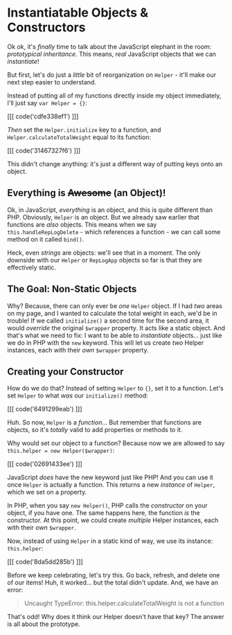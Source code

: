 # Instantiatable Objects & Constructors

Ok ok, it's *finally* time to talk about the JavaScript elephant in the room:
*prototypical inheritance*. This means, *real* JavaScript objects that we can
*instantiate*!

But first, let's do just a *little* bit of reorganization on `Helper` - it'll make
our next step easier to understand.

Instead of putting all of my functions directly inside my object immediately, I'll
just say `var Helper = {}`:

[[[ code('cdfe338ef1') ]]]

*Then* set the `Helper.initialize` key to a function, and `Helper.calculateTotalWeight`
equal to its function:

[[[ code('31467327f6') ]]]

This didn't change anything: it's just a different way of putting keys onto an object.

## Everything is ~~Awesome~~ (an Object)!

Ok, in JavaScript, *everything* is an object, and this is quite different than PHP.
Obviously, `Helper` is an object. But we already saw earlier that functions are
*also* objects. This means when we say `this.handleRepLogDelete` - which references
a function - we can call some method on it called `bind()`.

Heck, even *strings* are objects: we'll see that in a moment. The only downside with
our `Helper` or `RepLogApp` objects so far is that they are effectively static.

## The Goal: Non-Static Objects

Why? Because, there can only ever be *one* `Helper` object. If I had *two* areas
on my page, and I wanted to calculate the total weight in each, we'd be in trouble!
If we called `initialize()` a second time for the second area, it would *override*
the original `$wrapper` property. It acts like a static object. And that's what we
need to fix: I want to be able to *instantiate* objects... just like we do in PHP
with the `new` keyword. This will let us create *two* Helper instances, each with
their *own* `$wrapper` property.

## Creating your Constructor

How do we do that? Instead of setting `Helper` to `{}`, set it to a function. Let's
set `Helper` to what *was* our `initialize()` method:

[[[ code('6491299eab') ]]]

Huh. So now, `Helper` is a *function*... But remember that functions are objects,
so it's *totally* valid to add properties or methods to it.

Why would set our object to a function? Because now we are allowed to say
`this.helper = new Helper($wrapper)`:

[[[ code('02691433ee') ]]]

JavaScript *does* have the new keyword just like PHP! And you can use it once `Helper`
is actually a function. This returns a new *instance* of `Helper`, which we set
on a property.

In PHP, when you say `new Helper()`, PHP calls the *constructor* on your object,
if you have one. The same happens here, the function *is* the constructor. At this
point, we could create *multiple* Helper instances, each with their *own*
`$wrapper`.

Now, instead of using `Helper` in a static kind of way, we use its instance:
`this.helper`:

[[[ code('8da5dd285b') ]]]

Before we keep celebrating, let's try this. Go back, refresh, and delete one of
our items! Huh, it worked... but the total didn't update. And, we have an error:

> Uncaught TypeError: this.helper.calculateTotalWeight is not a function

That's odd! Why does it think our Helper doesn't have that key? The answer is all
about the prototype.
